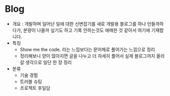 # Blog

- 개요 : 개발하며 일어난 일에 대한 신변잡기를 새로 개발용 블로그를 하나 만들까하다가, 분량이 나올까 싶기도 하고 기록 안하는것도 애매한 것 같아서 여기에 기재합니다.
- 특징
  - Show me the code. 라는 느낌보다는 문어체로 풀어가는 느낌으로 정리
  - 정리해보니 양이 많아지면 글을 나누고 더 자세히 풀어서 실제 블로그까지 올라갈 생각으로 일단 한 장 정리
- 분류
  - 기술 경험
  - 트러블 슈팅
  - 프로젝트 후일담
